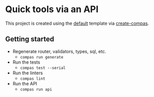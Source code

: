 # Quick tools via an API

This project is created using the
[default](https://github.com/compasjs/compas/tree/main/examples/default)
template via [create-compas](https://www.npmjs.com/package/create-compas).

## Getting started

- Regenerate router, validators, types, sql, etc.
  - `compas run generate`
- Run the tests
  - `compas test --serial`
- Run the linters
  - `compas lint`
- Run the API
  - `compas run api`
